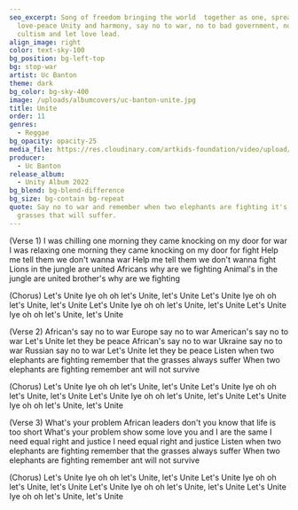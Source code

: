 ```yaml
---
seo_excerpt: Song of freedom bringing the world  together as one, spreading
  love-peace Unity and harmony, say no to war, no to bad government, no to
  cultism and let love lead.
align_image: right
color: text-sky-100
bg_position: bg-left-top
bg: stop-war
artist: Uc Banton
theme: dark
bg_color: bg-sky-400
image: /uploads/albumcovers/uc-banton-unite.jpg
title: Unite
order: 11
genres:
  - Reggae
bg_opacity: opacity-25
media_file: https://res.cloudinary.com/artkids-foundation/video/upload/v1665779485/11._Uc_Banton_-_Unite_cwwr1h.mp3
producer:
  - Uc Banton
release_album:
  - Unity Album 2022
bg_blend: bg-blend-difference
bg_size: bg-contain bg-repeat
quote: Say no to war and remember when two elephants are fighting it's the
  grasses that will suffer.
---
```

(Verse 1)
I was chilling one morning they came knocking on my door for war
I was relaxing one morning they came knocking on my door for fight
Help me tell them we don't wanna war
Help me tell them we don't wanna fight
Lions in the jungle are united Africans why are we fighting
Animal's in the jungle are united brother's why are we fighting


(Chorus)
Let's Unite Iye oh oh let's Unite, let's Unite
Let's Unite Iye oh oh let's Unite, let's Unite
Let's Unite Iye oh oh let's Unite, let's Unite
Let's Unite Iye oh oh let's Unite, let's Unite


(Verse 2)
African's say no to war
Europe say no to war
American's say no to war
Let's Unite let they be peace
African's say no to war
Ukraine say no to war
Russian say no to war
Let's Unite let they be peace
Listen when two elephants are fighting remember that the grasses always suffer
When two elephants are fighting remember ant will not survive


(Chorus)
Let's Unite Iye oh oh let's Unite, let's Unite
Let's Unite Iye oh oh let's Unite, let's Unite
Let's Unite Iye oh oh let's Unite, let's Unite
Let's Unite Iye oh oh let's Unite, let's Unite


(Verse 3)
What's your problem African leaders don't you know that life is too short
What's your problem show some love you and I are the same
I need equal right and justice
I need equal right and justice
Listen when two elephants are fighting remember that the grasses always suffer
When two elephants are fighting remember ant will not survive


(Chorus)
Let's Unite Iye oh oh let's Unite, let's Unite
Let's Unite Iye oh oh let's Unite, let's Unite
Let's Unite Iye oh oh let's Unite, let's Unite
Let's Unite Iye oh oh let's Unite, let's Unite

